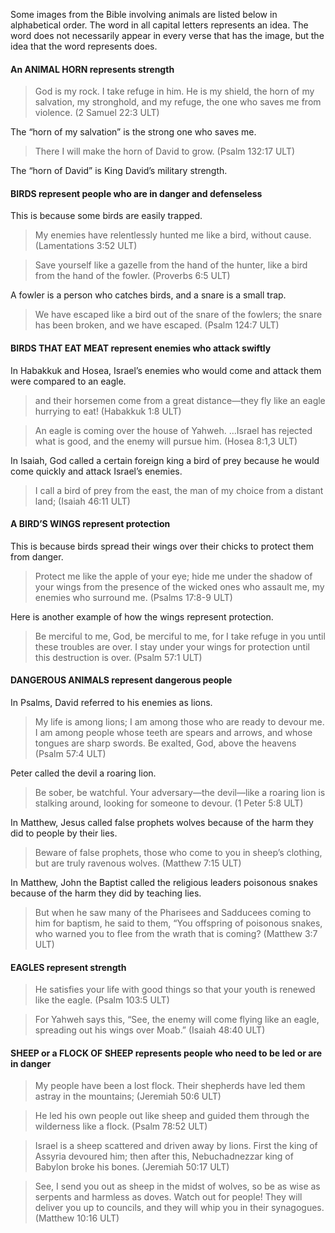 
Some images from the Bible involving animals are listed below in alphabetical order. The word in all capital letters represents an idea. The word does not necessarily appear in every verse that has the image, but the idea that the word represents does.


#### An ANIMAL HORN represents strength

> God is my rock. I take refuge in him.
> He is my shield, the horn of my salvation, my stronghold, and my refuge,
> the one who saves me from violence. (2 Samuel 22:3 ULT)

The “horn of my salvation” is the strong one who saves me.

> There I will make the horn of David to grow. (Psalm 132:17 ULT)

The “horn of David” is King David’s military strength.

#### BIRDS represent people who are in danger and defenseless

This is because some birds are easily trapped.

> My enemies have relentlessly hunted me like a bird, without cause. (Lamentations 3:52 ULT)

> Save yourself like a gazelle from the hand of the hunter,
> like a bird from the hand of the fowler. (Proverbs 6:5 ULT)

A fowler is a person who catches birds, and a snare is a small trap.

> We have escaped like a bird out of the snare of the fowlers;
> the snare has been broken, and we have escaped. (Psalm 124:7 ULT)

#### BIRDS THAT EAT MEAT represent enemies who attack swiftly

In Habakkuk  and Hosea, Israel’s enemies who would come and attack them were compared to an eagle.
> and their horsemen come from a great distance—they fly like an eagle hurrying to eat! (Habakkuk 1:8 ULT)  

> An eagle is coming over the house of Yahweh.
> …Israel has rejected what is good,
> and the enemy will pursue him. (Hosea 8:1,3 ULT)

In Isaiah, God called a certain foreign king a bird of prey because he would come quickly and attack Israel’s enemies.
> I call a bird of prey from the east, the man of my choice from a distant land; (Isaiah 46:11 ULT)

#### A BIRD’S WINGS represent protection

This is because birds spread their wings over their chicks to protect them from danger.
> Protect me like the apple of your eye; hide me under the shadow of your wings
> from the presence of the wicked ones who assault me, my enemies who surround me. (Psalms 17:8-9 ULT)

Here is another example of how the wings represent protection.
> Be merciful to me, God, be merciful to me,
> for I take refuge in you until these troubles are over.
> I stay under your wings for protection until this destruction is over.  (Psalm 57:1 ULT)

#### DANGEROUS ANIMALS represent dangerous people

In Psalms, David referred to his enemies as lions.
> My life is among lions;
> I am among those who are ready to devour me.
> I am among people whose teeth are spears and arrows,
> and whose tongues are sharp swords.
> Be exalted, God, above the heavens (Psalm 57:4 ULT)

Peter called the devil a roaring lion.
> Be sober, be watchful. Your adversary—the devil—like a roaring lion is stalking around, looking for someone to devour. (1 Peter 5:8 ULT)

In Matthew, Jesus called false prophets wolves because of the harm they did to people by their lies.
> Beware of false prophets, those who come to you in sheep’s clothing, but are truly ravenous wolves. (Matthew 7:15 ULT)

In Matthew, John the Baptist called the religious leaders poisonous snakes because of the harm they did by teaching lies.
> But when he saw many of the Pharisees and Sadducees coming to him for baptism, he said to them, “You offspring of poisonous snakes, who warned you to flee from the wrath that is coming? (Matthew 3:7 ULT)

#### EAGLES represent strength

> He satisfies your life with good things
> so that your youth is renewed like the eagle. (Psalm 103:5 ULT)


> For Yahweh says this, “See, the enemy will come flying like an eagle, spreading out his wings over Moab.”  (Isaiah 48:40 ULT)  


#### SHEEP or a FLOCK OF SHEEP represents people who need to be led or are in danger

> My people have been a lost flock. Their shepherds have led them astray in the mountains; (Jeremiah 50:6 ULT)

> He led his own people out like sheep and guided them through the wilderness like a flock. (Psalm 78:52 ULT)  

> Israel is a sheep scattered and driven away by lions. First the king of Assyria devoured him;
> then after this, Nebuchadnezzar king of Babylon broke his bones. (Jeremiah 50:17 ULT)


> See, I send you out as sheep in the midst of wolves, so be as wise as serpents and harmless as doves. Watch out for people! They will deliver you up to councils, and they will whip you in their synagogues. (Matthew 10:16 ULT)  
